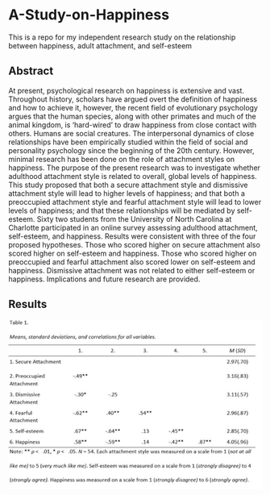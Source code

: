 # A-Study-on-Happiness
This is a repo for my independent research study on the relationship between happiness, adult attachment, and self-esteem

## Abstract

At present, psychological research on happiness is extensive and vast. Throughout history, scholars have argued overt the definition of happiness and how to achieve it, however,  the recent field of evolutionary psychology argues that the human species, along with other primates and much of the animal kingdom, is ‘hard-wired’ to draw happiness from close contact with others. Humans are social creatures. The interpersonal dynamics of close relationships have been empirically studied within the field of social and personality psychology since the beginning of the 20th century. However, minimal research has been done on the role of attachment styles on happiness. The purpose of the present research was to investigate whether adulthood attachment style is related to overall, global levels of happiness. This study proposed that both a secure attachment style and dismissive attachment style will lead to higher levels of happiness; and that both a preoccupied attachment style and fearful attachment style will lead to lower levels of happiness; and that these relationships will be mediated by self-esteem. Sixty two students from the University of North Carolina at Charlotte participated in an online survey assessing adulthood attachment, self-esteem, and happiness. Results were consistent with three of the four proposed hypotheses. Those who scored higher on secure attachment also scored higher on self-esteem and happiness. Those who scored higher on preoccupied and fearful attachment also scored lower on self-esteem and happiness. Dismissive attachment was not related to either self-esteem or happiness. Implications and future research are provided. 

## Results

<img src="Images/Correlation_Matrix.jpg">
